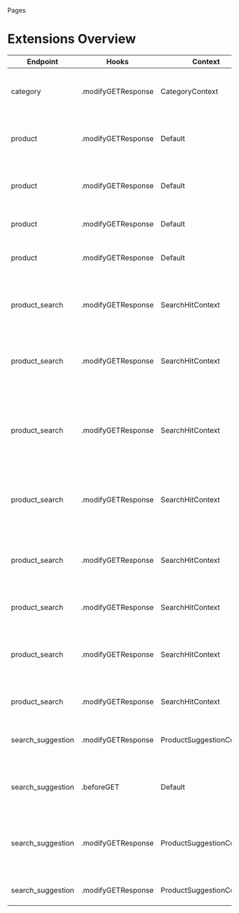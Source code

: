Pages



# Extensions Overview



| Endpoint | Hooks | Context | Extension | Description | Settings | OCAPI | SCAPI |
| -------- | ----- | ------- | --------- | ----------- | -------- | ----- | ----- |
| category | .modifyGETResponse | CategoryContext | RenderingTemplate | Adds category rendering template to result. | - | ✅ | ✅ |
| product | .modifyGETResponse | Default | OcapiMasterPrices | Adds .prices for master products too. | - | ✅ | * |
| product | .modifyGETResponse | Default | VariationAttributes | Builds complete variation attributes model. | ✅ ⚠️ | ✅ | * |
| product | .modifyGETResponse | Default | ProductPageUrl | Adds Product Page URL. | ✅ | ✅ | ✅ |
| product | .modifyGETResponse | Default | RelatedProducts | Adds Related Products on PDP. | ✅ | ✅ | ✅ |
| product_search | .modifyGETResponse | SearchHitContext | OcapiPrices | Adds .prices from different price lists (list / sale). | ✅ | ✅ | * |
| product_search | .modifyGETResponse | SearchHitContext | CustomAttributes | Add custom product attributes to search hit result. | ✅ | ✅ | ✅ |
| product_search | .modifyGETResponse | SearchHitContext | ProductPromotions | Calculate and add product promotions data*. (_consider native approach if possible_) | ✅ | ✅ | ✅ |
| product_search | .modifyGETResponse | SearchHitContext | VariationMaster | Adds master product info if search hit is variant. | ✅ | ✅ | ✅ |
| product_search | .modifyGETResponse | SearchHitContext | VariationValues | Adds variation values if search hit is variant / variation group. | - | ✅ | ✅ |
| product_search | .modifyGETResponse | SearchHitContext | SearchRedirect | Enables search redirects. | ✅ ⚠️ | ✅ | ✅ |
| product_search | .modifyGETResponse | SearchHitContext | ProductImages | Allows to configure and return set of selected product images | ✅ ⚠️ | ✅ | ✅ |
| product_search | .modifyGETResponse | SearchHitContext | ProductPageUrl | Adds Product Page URL. | ✅ | ✅ | ✅ |
| search_suggestion | .modifyGETResponse | ProductSuggestionContext | ProductSuggestionImage | Adds image to product search suggestion results. | ✅ | ✅ | ✅ |
| search_suggestion | .beforeGET | Default | SearchRedirectData | Adds search redirect data to result. | ✅ ⚠️ | ✅ | ✅ |
| search_suggestion | .modifyGETResponse | ProductSuggestionContext | ProductCustomAttributes | Add custom attributes to search suggestion product result. | ✅ ⚠️ | ✅ | ✅ |
| search_suggestion | .modifyGETResponse | ProductSuggestionContext | ProductPageUrl | Adds Product Page URL. | ✅ | ✅ | ✅ |

